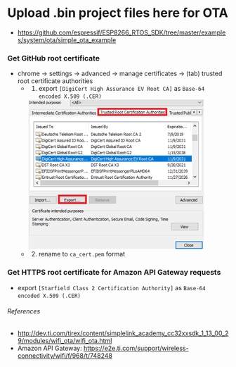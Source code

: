 # Upload .bin project files here for OTA
- https://github.com/espressif/ESP8266_RTOS_SDK/tree/master/examples/system/ota/simple_ota_example

### Get GitHub root certificate
- chrome -> settings -> advanced -> manage certificates -> (tab) trusted root certificate authorities
  - 1. export ```[DigiCert High Assurance EV Root CA]``` as ```Base-64 encoded X.509 (.CER)```
  
    <img src="https://github.com/gearsmotion789/OTA/blob/master/images/certs.PNG" width="400">
    
  - 2. rename to ```ca_cert.pem``` format
  
### Get HTTPS root certificate for Amazon API Gateway requests
- export ```[Starfield Class 2 Certification Authority]``` as ```Base-64 encoded X.509 (.CER)```

###### References
- http://dev.ti.com/tirex/content/simplelink_academy_cc32xxsdk_1_13_00_29/modules/wifi_ota/wifi_ota.html
- Amazon API Gateway: https://e2e.ti.com/support/wireless-connectivity/wifi/f/968/t/748248
